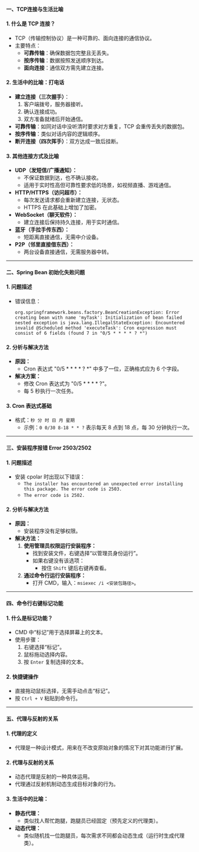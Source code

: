 #### **一、TCP连接与生活比喻**

#### **1. 什么是 TCP 连接？**

- TCP（传输控制协议）是一种可靠的、面向连接的通信协议。
- 主要特点：
  - **可靠传输**：确保数据包完整且无丢失。
  - **按序传输**：数据按照发送顺序到达。
  - **面向连接**：通信双方需先建立连接。

#### **2. 生活中的比喻：打电话**

- **建立连接（三次握手）**：
  1. 客户端拨号，服务器接听。
  2. 确认连接成功。
  3. 双方准备就绪后开始通信。
- **可靠传输**：如同对话中没听清时要求对方重复，TCP 会重传丢失的数据包。
- **按序传输**：类似对话内容的逻辑顺序。
- **断开连接（四次挥手）**：双方达成一致后挂断。

#### **3. 其他连接方式及比喻**

- **UDP（发短信/广播通知）：**
  - 不保证数据到达，也不确认接收。
  - 适用于实时性高但可靠性要求低的场景，如视频直播、游戏通信。
- **HTTP/HTTPS（访问超市）：**
  - 每次发送请求都会重新建立连接，无状态。
  - HTTPS 在此基础上增加了加密。
- **WebSocket（聊天软件）：**
  - 建立连接后保持持久连接，用于实时通信。
- **蓝牙（手拉手传东西）：**
  - 短距离直接通信，无需中介设备。
- **P2P（邻里直接借东西）：**
  - 两台设备直接通信，无需服务器中转。

------

#### **二、Spring Bean 初始化失败问题**

#### **1. 问题描述**

- 错误信息：

  ```
  org.springframework.beans.factory.BeanCreationException: Error creating bean with name 'myTask': Initialization of bean failed
  nested exception is java.lang.IllegalStateException: Encountered invalid @Scheduled method 'executeTask': Cron expression must consist of 6 fields (found 7 in "0/5 * * * * ? *")
  ```

#### **2. 分析与解决方法**

- **原因：**
  - Cron 表达式 "0/5 * * * * ? *" 中多了一位，正确格式应为 6 个字段。
- **解决方案：**
  - 修改 Cron 表达式为 "0/5 * * * * ?"。
  - 每 5 秒执行一次任务。

#### **3. Cron 表达式基础**

- 格式：`秒 分 时 日 月 星期`
  - 示例：`0 0/30 8-18 * * ?` 表示每天 8 点到 18 点，每 30 分钟执行一次。

------

#### **三、安装程序报错 Error 2503/2502**

#### **1. 问题描述**

- 安装 cpolar 时出现以下错误：
  - `The installer has encountered an unexpected error installing this package. The error code is 2503.`
  - `The error code is 2502.`

#### **2. 分析与解决方法**

- **原因：**
  - 安装程序没有足够权限。
- **解决方法：**
  1. **使用管理员权限运行安装程序：**
     - 找到安装文件，右键选择“以管理员身份运行”。
     - 如果右键没有该选项：
       - 按住 `Shift` 键后右键再查看。
  2. **通过命令行运行安装程序：**
     - 打开 CMD，输入：`msiexec /i <安装包路径>`。

------

#### **四、命令行右键标记功能**

#### **1. 什么是标记功能？**

- CMD 中“标记”用于选择屏幕上的文本。
- 使用步骤：
  1. 右键选择“标记”。
  2. 鼠标拖动选择内容。
  3. 按 `Enter` 复制选择的文本。

#### **2. 快捷键操作**

- 直接拖动鼠标选择，无需手动点击“标记”。
- 按 `Ctrl + V` 粘贴到命令行。

------

#### **五、代理与反射的关系**

#### **1. 代理的定义**

- 代理是一种设计模式，用来在不改变原始对象的情况下对其功能进行扩展。

#### **2. 代理与反射的关系**

- 动态代理是反射的一种具体运用。
- 代理通过反射机制动态生成目标对象的行为。

#### **3. 生活中的比喻：**

- **静态代理：**
  - 类似找人帮忙跑腿，跑腿员已经固定（预先定义的代理类）。
- **动态代理：**
  - 类似随机找一位跑腿员，每次需求不同都会动态生成（运行时生成代理类）。